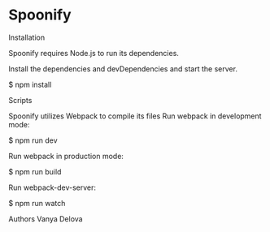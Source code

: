 # Spoonify

Installation

Spoonify requires Node.js to run its dependencies.

Install the dependencies and devDependencies and start the server.

$ npm install

Scripts

Spoonify utilizes Webpack to compile its files
Run webpack in development mode:

$ npm run dev

Run webpack in production mode:

$ npm run build

Run webpack-dev-server:

$ npm run watch

Authors
Vanya Delova
